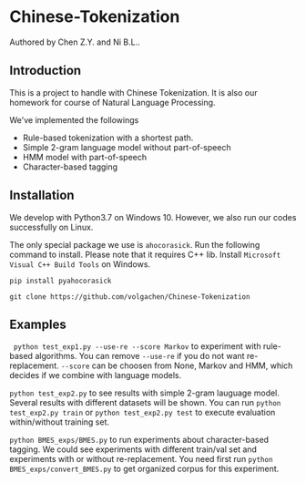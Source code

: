 # Chinese-Tokenization
Authored by Chen Z.Y. and Ni B.L..

## Introduction
This is a project to handle with Chinese Tokenization. It is also our homework for course of Natural Language Processing.


We've implemented the followings
- Rule-based tokenization with a shortest path.
- Simple 2-gram language model without part-of-speech
- HMM model with part-of-speech
- Character-based tagging

## Installation
We develop with Python3.7 on Windows 10. However, we also run our codes successfully on Linux.

The only special package we use is `ahocorasick`. Run the following command to install. Please note that it requires C++ lib. Install `Microsoft Visual C++ Build Tools` on Windows.

`pip install pyahocorasick`

`git clone https://github.com/volgachen/Chinese-Tokenization`

## Examples

` python test_exp1.py --use-re --score Markov` to experiment with rule-based algorithms. You can remove `--use-re` if you do not want re-replacement. `--score` can be choosen from None, Markov and HMM, which decides if we combine with language models.

` python test_exp2.py ` to see results with simple 2-gram lauguage model. Several results with different datasets will be shown. You can run `python test_exp2.py train` or `python test_exp2.py test` to execute evaluation within/without training set.

` python BMES_exps/BMES.py ` to run experiments about character-based tagging. We could see experiments with different train/val set and experiments with or without re-replacement. You need first run `python BMES_exps/convert_BMES.py` to get organized corpus for this experiment.

